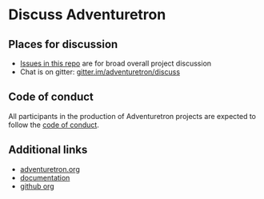 # Discuss Adventuretron

## Places for discussion
- [Issues in this repo](https://github.com/adventuretron/discuss/issues) are for broad overall project discussion
- Chat is on gitter: [gitter.im/adventuretron/discuss](https://gitter.im/adventuretron/discuss)

## Code of conduct
All participants in the production of Adventuretron projects are expected to follow the [code of conduct]().

## Additional links
- [adventuretron.org](https://adventuretron.org)
- [documentation](https://docs.adventuretron.org)
- [github org](https://github.com/adventuretron)
